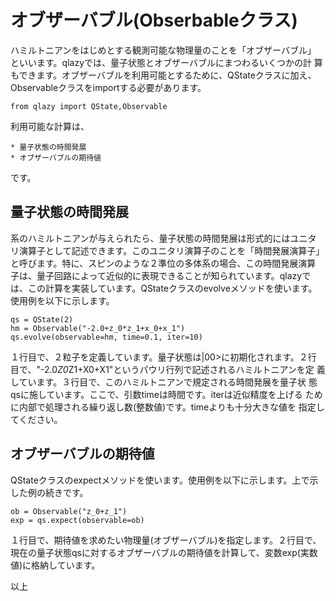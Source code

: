 オブザーバブル(Obserbableクラス)
================================

ハミルトニアンをはじめとする観測可能な物理量のことを「オブザーバブル」
といいます。qlazyでは、量子状態とオブザーバブルにまつわるいくつかの計
算もできます。オブザーバブルを利用可能とするために、QStateクラスに加え、
Observableクラスをimportする必要があります。

    from qlazy import QState,Observable

利用可能な計算は、

    * 量子状態の時間発展
    * オブザーバブルの期待値
	
です。

## 量子状態の時間発展

系のハミルトニアンが与えられたら、量子状態の時間発展は形式的にはユニタ
リ演算子として記述できます。このユニタリ演算子のことを「時間発展演算子」
と呼びます。特に、スピンのような２準位の多体系の場合、この時間発展演算
子は、量子回路によって近似的に表現できることが知られています。qlazyで
は、この計算を実装しています。QStateクラスのevolveメソッドを使います。
使用例を以下に示します。

    qs = QState(2)
    hm = Observable("-2.0+z_0*z_1+x_0+x_1")
    qs.evolve(observable=hm, time=0.1, iter=10)
	
１行目で、２粒子を定義しています。量子状態は|00>に初期化されます。２行
目で、"-2.0*Z0*Z1+X0+X1"というパウリ行列で記述されるハミルトニアンを定
義しています。３行目で、このハミルトニアンで規定される時間発展を量子状
態qsに施しています。ここで、引数timeは時間です。iterは近似精度を上げる
ために内部で処理される繰り返し数(整数値)です。timeよりも十分大きな値を
指定してください。

## オブザーバブルの期待値

QStateクラスのexpectメソッドを使います。使用例を以下に示します。上で示
した例の続きです。

    ob = Observable("z_0+z_1")
    exp = qs.expect(observable=ob)

１行目で、期待値を求めたい物理量(オブザーバブル)を指定します。２行目で、
現在の量子状態qsに対するオブザーバブルの期待値を計算して、変数exp(実数
値)に格納しています。

以上
